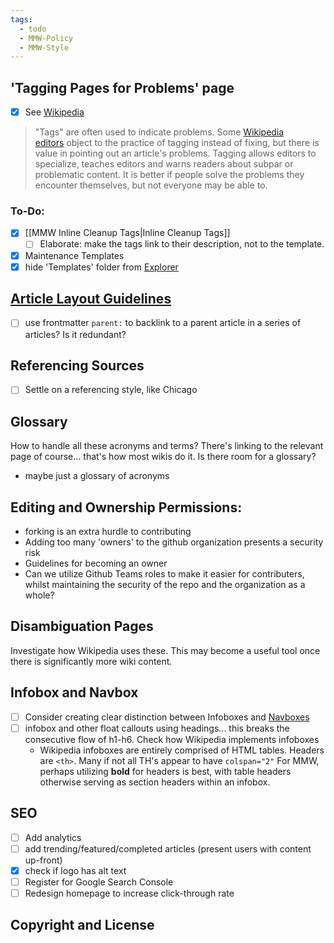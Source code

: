 ```yaml
---
tags:
  - todo
  - MMW-Policy
  - MMW-Style
---
```


## 'Tagging Pages for Problems' page

- [x] See [Wikipedia](https://en.m.wikipedia.org/wiki/Wikipedia:Tagging_pages_for_problems)

> "Tags" are often used to indicate problems. Some [Wikipedia editors](https://en.m.wikipedia.org/wiki/Wikipedia:Wikipedians "Wikipedia:Wikipedians") object to the practice of tagging instead of fixing, but there is value in pointing out an article's problems. Tagging allows editors to specialize, teaches editors and warns readers about subpar or problematic content. It is better if people solve the problems they encounter themselves, but not everyone may be able to.

### To-Do:

- [x] [[MMW Inline Cleanup Tags|Inline Cleanup Tags]]
	- [ ] Elaborate: make the tags link to their description, not to the template.
- [x] Maintenance Templates
- [x] hide 'Templates' folder from [Explorer](https://quartz.jzhao.xyz/features/explorer)

## [Article Layout Guidelines](https://morrowind-modding.github.io/MMW-Design--and--Planning/Manual-of-Style---36-Sermons-of-MMW/Article-Layout-Guidelines)

- [ ] use frontmatter `parent:` to backlink to a parent article in a series of articles? Is it redundant?

## Referencing Sources

- [ ] Settle on a referencing style, like Chicago

## Glossary

How to handle all these acronyms and terms? There's linking to the relevant page of course... that's how most wikis do it. Is there room for a glossary?

- maybe just a glossary of acronyms

## Editing and Ownership Permissions:

- forking is an extra hurdle to contributing
- Adding too many 'owners' to the github organization presents a security risk
- Guidelines for becoming an owner
- Can we utilize Github Teams roles to make it easier for contributers, whilst maintaining the security of the repo and the organization as a whole?

## Disambiguation Pages

Investigate how Wikipedia uses these. This may become a useful tool once there is significantly more wiki content.

## Infobox and Navbox

- [ ] Consider creating clear distinction between Infoboxes and [Navboxes](https://en.wikipedia.org/wiki/Wikipedia:Navigation_template)
- [ ] infobox and other float callouts using headings... this breaks the consecutive flow of h1-h6. Check how Wikipedia implements infoboxes
	- Wikipedia infoboxes are entirely comprised of HTML tables. Headers are `<th>`. Many if not all TH's appear to have `colspan="2"` For MMW, perhaps utilizing **bold** for headers is best, with table headers otherwise serving as section headers within an infobox.

## SEO

- [ ] Add analytics
- [ ] add trending/featured/completed articles (present users with content up-front)
- [x] check if logo has alt text
- [ ] Register for Google Search Console
- [ ] Redesign homepage to increase click-through rate

## Copyright and License